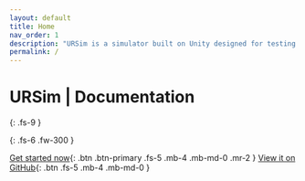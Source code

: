 ```yaml
---
layout: default
title: Home
nav_order: 1
description: "URSim is a simulator built on Unity designed for testing underwater vehicles."
permalink: /
---
```


# URSim | Documentation
{: .fs-9 }


{: .fs-6 .fw-300 }

[Get started now](#getting-started){: .btn .btn-primary .fs-5 .mb-4 .mb-md-0 .mr-2 } [View it on GitHub](https://github.com/pmarsceill/just-the-docs){: .btn .fs-5 .mb-4 .mb-md-0 }


